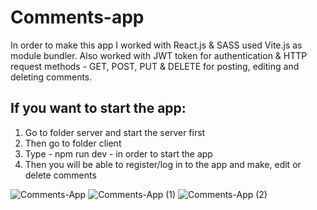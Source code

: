 # Comments-app

In order to make this app I worked with React.js & SASS used Vite.js as module bundler. Also worked with JWT token for authentication & HTTP request methods - GET, POST, PUT & DELETE for posting, editing and deleting comments.

## If you want to start the app:

1. Go to folder server and start the server first
2. Then go to folder client 
3. Type - npm run dev - in order to start the app
2. Then you will be able to register/log in to the app and make, edit or delete comments

![Comments-App](https://user-images.githubusercontent.com/110178135/216346160-c6fb201c-74f2-4c32-b840-7994467f4fd5.png)
![Comments-App (1)](https://user-images.githubusercontent.com/110178135/216346175-3403de0f-21ff-4d24-bf4b-7f51b22026cc.png)
![Comments-App (2)](https://user-images.githubusercontent.com/110178135/216346182-d74ab9c1-a623-457f-9abf-72828e52a558.png)

